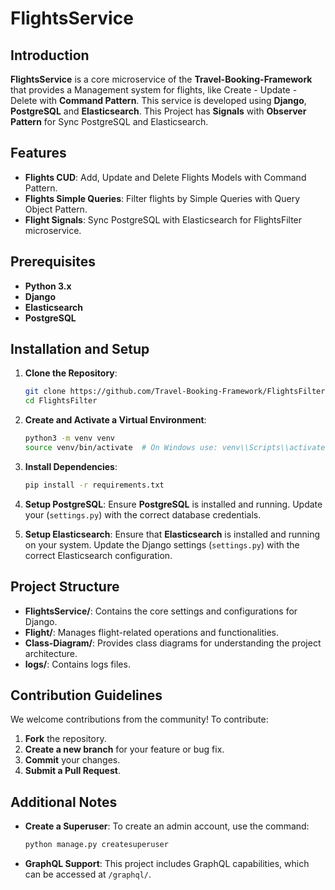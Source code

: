 # FlightsService

## Introduction

**FlightsService** is a core microservice of the **Travel-Booking-Framework** that provides a Management system for flights, like Create - Update - Delete with **Command Pattern**.
This service is developed using **Django**, **PostgreSQL** and **Elasticsearch**. This Project has **Signals** with **Observer Pattern** for Sync PostgreSQL and Elasticsearch.

## Features

- **Flights CUD**: Add, Update and Delete Flights Models with Command Pattern.
- **Flights Simple Queries**: Filter flights by Simple Queries with Query Object Pattern.
- **Flight Signals**: Sync PostgreSQL with Elasticsearch for FlightsFilter microservice.

## Prerequisites

- **Python 3.x**
- **Django**
- **Elasticsearch**
- **PostgreSQL**

## Installation and Setup

1. **Clone the Repository**:

   ```bash
   git clone https://github.com/Travel-Booking-Framework/FlightsFilter.git
   cd FlightsFilter
   ```

2. **Create and Activate a Virtual Environment**:

    ```bash
    python3 -m venv venv
    source venv/bin/activate  # On Windows use: venv\\Scripts\\activate
    ```

3. **Install Dependencies**:

    ```bash
    pip install -r requirements.txt
    ```

4. **Setup PostgreSQL**: Ensure **PostgreSQL** is installed and running. Update your (`settings.py`) with the correct database credentials.

5. **Setup Elasticsearch**: Ensure that **Elasticsearch** is installed and running on your system. Update the Django settings (`settings.py`) with the correct Elasticsearch configuration.

## Project Structure

- **FlightsService/**: Contains the core settings and configurations for Django.
- **Flight/**: Manages flight-related operations and functionalities.
- **Class-Diagram/**: Provides class diagrams for understanding the project architecture.
- **logs/**: Contains logs files.

## Contribution Guidelines

We welcome contributions from the community! To contribute:

1. **Fork** the repository.
2. **Create a new branch** for your feature or bug fix.
3. **Commit** your changes.
4. **Submit a Pull Request**.


## Additional Notes

- **Create a Superuser**: To create an admin account, use the command:
  ```bash
  python manage.py createsuperuser
  ```

- **GraphQL Support**: This project includes GraphQL capabilities, which can be accessed at `/graphql/`.